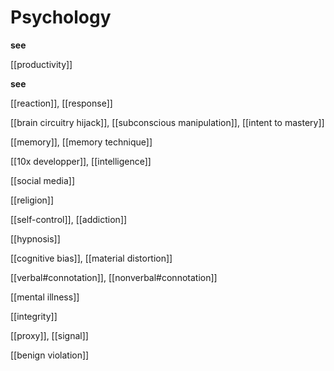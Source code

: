 # Psychology

**see**

[[productivity]]

**see**

[[reaction]], [[response]]

[[brain circuitry hijack]], [[subconscious manipulation]], [[intent to mastery]]

[[memory]], [[memory technique]]

[[10x developper]], [[intelligence]]

[[social media]]

[[religion]]

[[self-control]], [[addiction]]

[[hypnosis]]

[[cognitive bias]], [[material distortion]]

[[verbal#connotation]], [[nonverbal#connotation]]

[[mental illness]]

[[integrity]]

[[proxy]], [[signal]]

[[benign violation]]
